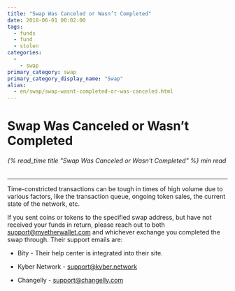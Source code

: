 ```yaml
---
title: "Swap Was Canceled or Wasn’t Completed"
date: 2018-06-01 00:02:00
tags:
  - funds
  - fund
  - stolen
categories:
  - 
    - swap
primary_category: swap
primary_category_display_name: "Swap"
alias:
  - en/swap/swap-wasnt-completed-or-was-canceled.html
---
```


# **Swap Was Canceled or Wasn’t Completed**

###### {% read_time title "Swap Was Canceled or Wasn't Completed" %} min read

* * *

Time-constricted transactions can be tough in times of high volume due to various factors, like the transaction queue, ongoing token sales, the current state of the network, etc.

If you sent coins or tokens to the specified swap address, but have not received your funds in return, please reach out to both [support@myetherwallet.com](mailto:support@myetherwallet.com) and whichever exchange you completed the swap through. Their support emails are:

-   Bity - Their help center is integrated into their site.

-   Kyber Network - [support@kyber.network](mailto:support@kyber.network)

-   Changelly - [support@changelly.com](mailto:support@changelly.com)
